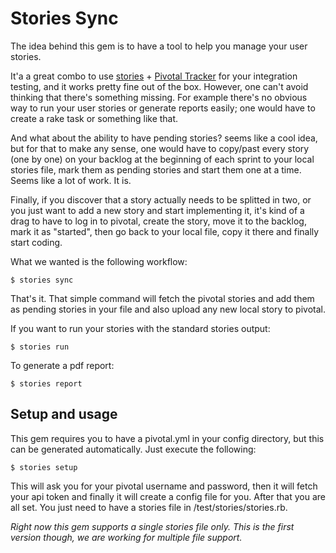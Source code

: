 Stories Sync
============

The idea behind this gem is to have a tool to help you manage your user stories.

It'a a great combo to use [stories](github.com/citrusbyte/storires) + [Pivotal Tracker](http://www.pivotaltracker.com) for your integration testing, and it works pretty fine out of the box. However, one can't avoid thinking that there's something missing. For example there's no obvious way to run your user stories or generate reports easily; one would have to create a rake task or something like that.

And what about the ability to have pending stories? seems like a cool idea, but for that to make any sense, one would have to copy/past every story (one by one) on your backlog at the beginning of each sprint to your local stories file, mark them as pending stories and start them one at a time. Seems like a lot of work. It is.

Finally, if you discover that a story actually needs to be splitted in two, or you just want to add a new story and start implementing it, it's kind of a drag to have to log in to pivotal, create the story, move it to the backlog, mark it as "started", then go back to your local file, copy it there and finally start coding.

What we wanted is the following workflow:

    $ stories sync

That's it. That simple command will fetch the pivotal stories and add them as pending stories in your file and also upload any new local story to pivotal.

If you want to run your stories with the standard stories output:

    $ stories run

To generate a pdf report:

    $ stories report


Setup and usage
---------------

This gem requires you to have a pivotal.yml in your config directory, but this can be generated automatically. Just execute the following:

    $ stories setup

This will ask you for your pivotal username and password, then it will fetch your api token and finally it will create a config file for you.
After that you are all set. You just need to have a stories file in /test/stories/stories.rb.

_Right now this gem supports a single stories file only. This is the first version though, we are working for multiple file support._
